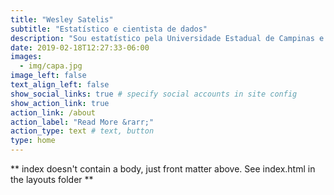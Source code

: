 ```yaml
---
title: "Wesley Satelis"
subtitle: "Estatístico e cientista de dados"
description: "Sou estatístico pela Universidade Estadual de Campinas e já atuei no setores da saúde, agricultura e meio ambiente e atualmente no financeiro. Fascinado por soluções de problemas de importancia científica e social, busco disseminar conhecimentos em análise de dados, utilizando métodos e ferramentas consistentes, modernas e com resultados reprodutíveis. Fique a vontade para entrar em contato."
date: 2019-02-18T12:27:33-06:00
images:
  - img/capa.jpg
image_left: false
text_align_left: false
show_social_links: true # specify social accounts in site config
show_action_link: true
action_link: /about
action_label: "Read More &rarr;"
action_type: text # text, button
type: home
---
```


** index doesn't contain a body, just front matter above.
See index.html in the layouts folder **
